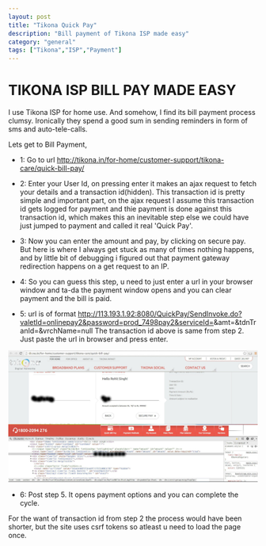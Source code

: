 ```yaml
---
layout: post
title: "Tikona Quick Pay"
description: "Bill payment of Tikona ISP made easy"
category: "general" 
tags: ["Tikona","ISP","Payment"]
---
```

TIKONA ISP BILL PAY MADE EASY
=============================================

I use Tikona ISP for home use. And somehow, I find its bill payment process clumsy. Ironically they spend a good sum in sending reminders in form of sms and auto-tele-calls.

Lets get to Bill Payment,

- 1: Go to url http://tikona.in/for-home/customer-support/tikona-care/quick-bill-pay/

- 2: Enter your User Id, on pressing enter it makes an ajax request to fetch your details and a transaction id(hidden). This transaction id is pretty simple and important part, on the ajax request I assume this transaction id gets logged for payment and thie payment is done against this transaction id, which makes this an inevitable step else we could have just jumped to payment and called it real 'Quick Pay'.

- 3: Now you can enter the amount and pay, by clicking on secure pay. But here is where I always get stuck as many of times nothing happens, and by little bit of debugging i figured out that payment gateway redirection happens on a get request to an IP.

- 4: So you can guess this step, u need to just enter a url in your browser window and ta-da the payment window opens and you can clear payment and the bill is paid.

- 5: url is of format http://113.193.1.92:8080/QuickPay/SendInvoke.do?valetId=onlinepay2&password=prod_7498pay2&serviceId=<User Id>&amt=<Amount>&tdnTranId=<Transaction Id>&vrchName=null
The transaction id above is same from step 2. Just paste the url in browser and press enter.

![Tikona Transaction Id](/img/tikona2.jpg)

- 6: Post step 5. It opens payment options and you can complete the cycle.

For the want of transaction id from step 2 the process would have been shorter, but the site uses csrf tokens so atleast u need to load the page once.

